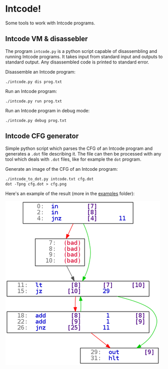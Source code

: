 Intcode!
========

Some tools to work with Intcode programs.

Intcode VM & disassebler
------------------------

The program `intcode.py` is a python script capable of disassembling and running
Intcode programs. It takes input from standard input and outputs to standard
output. Any disassembled code is printed to standard error.

Disassemble an Intcode program:

	./intcode.py dis prog.txt

Run an Intcode program:

	./intcode.py run prog.txt

Run an Intcode program in debug mode:

	./intcode.py debug prog.txt

Intcode CFG generator
---------------------

Simple python script which parses the CFG of an Intcode program and generates a
`.dot` file describing it. The file can then be processed with any tool which
deals with `.dot` files, like for example the `dot` program.

Generate an image of the CFG of an Intcode program:

    ./intcode_to_dot.py intcode.txt cfg.dot
    dot -Tpng cfg.dot > cfg.png

Here's an example of the result (more in the [examples](examples) folder):

![Subtract CFG](examples/subtract.png)
